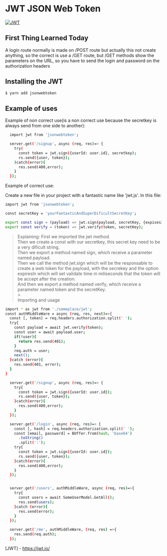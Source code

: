 # JWT JSON Web Token

[![JWT](http://jwt.io/img/badge.svg)](http://jwt.io)

## First Thing Learned Today

A login route normally is made on /POST route but actually this not create anything, so the correct is use a /GET route, but /GET methods show the parameters on the URL, so you have to send the login and password on the authorization headers

## Installing the JWT

```sh
$ yarn add jsonwebtoken
```

## Example of uses

Example of non correct use(is a non correct use because the secretkey is always send from one side to another):

```sh
  import jwt from 'jsonwebtoken';

  server.get('/signup', async (req, res)=> {
    try(
      const token = jwt.sign({userId: user.id}, secretkey);
      rs.send({user, token});
    )catch(error){
      res.send(400,error);
    }
  });
```

Example of correct use:

Create a new file in your project with a fantastic name like 'jwt.js'.
In this file:

```sh
import jwt from 'jsonwebtoken';

const secretKey = 'yourFantasticAndSuperDificultSecretKey';

export const sign = (payload) => jwt.sign(payload, secretKey, {expisesIn: 86400});
export const verify = (token) => jwt.verify(token, secretKey);
```

> Explaining:
> First we imported the jwt method.<br>
> Then we create a const with our secretkey, this secret key need to be a very dificult string.<br>
> Then we export a method named sign, which receive a parameter named payload.<br>
> Then we call the method jwt.sign which will be the responsable to create a web token for the payload, with the secrekey and the option expiresIn which will set validate time in miliseconds that the token will be accept after the creation.<br>
> And then we export a method named verify, which receive a parameter named token and the secretKey.<br> > <br>
> Importing and usage
> <br>

```sh
import * as jwt from './someplace/jwt';
const authMiddleWare = async (req, res, next)=>{
  const [, token] = req.headers.authorization.split(' ');
  try{
    const payload = await jwt.verify(token);
    const user = await payload.user;
    if(!user){
      return res.send(401);
    }
    req.auth = user;
    next();
  }catch (error){
    res.send(401, error);
  }
}

  server.get('/signup', async (req, res)=> {
    try{
      const token = jwt.sign({userId: user.id});
      rs.send({user, token});
    }catch(error){
      res.send(400,error);
    }
  });

  server.get('/login', async (req, res)=> {
    const [, hash] = req.headers.authorization.split(' ');
    const [email, password] = BUffer.from(hash, 'base64')
      .toString()
      .split(':');
    try{
      const token = jwt.sign({userId: user.id});
      rs.send({user, token});
    }catch(error){
      res.send(400,error);
    }
  });


  server.get('/users', authMiddleWare, async (req, res)=>{
    try{
      const users = await SomeUserModel.GetAll();
      res.send(users);
    }catch (error){
      res.send(error);
    }
  });

  server.get('/me', authMiddleWare, (req, res) =>{
    res.send(req.auth);
  });

```

[JWT] - <https://jwt.io/>
